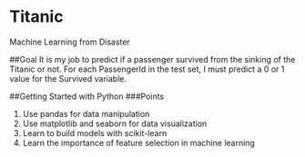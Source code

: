 # Titanic
Machine Learning from Disaster

##Goal
It is my job to predict if a passenger survived from the sinking of the Titanic or not. 
For each PassengerId in the test set, I must predict a 0 or 1 value for the Survived variable.

##Getting Started with Python
###Points
1. Use pandas for data manipulation
2. Use matplotlib and seaborn for data visualization
3. Learn to build models with scikit-learn
4. Learn the importance of feature selection in machine learning
